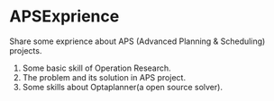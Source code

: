 # APSExprience
Share some exprience about APS (Advanced Planning &amp; Scheduling) projects.
1. Some basic skill of Operation Research.
2. The problem and its solution in APS project.
3. Some skills about Optaplanner(a open source solver).
